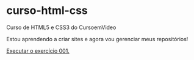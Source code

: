 # curso-html-css
 Curso de HTML5 e CSS3 do CursoemVideo

Estou aprendendo a criar sites e agora vou gerenciar meus repositórios!

<a href="https://pedrohenriquegalvao.github.io/curso-html-css/exercicios/ex001/index.html"> Executar o exercício 001. </a>